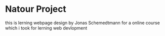 # Natour Project

this is lerning webpage design by Jonas Schemedtmann for a online course which i took for lerning web devlopment
